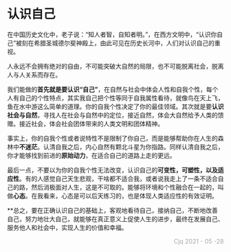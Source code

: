 # 认识自己

在中国历史文化中，老子说：“知人者智，自知者明。”，在西方文明中，“认识你自己”被刻在希腊圣城德尔斐神殿上，由此可见在历史长河中，人们对认识自己的重视。

人永远不会拥有绝对的自由，不可能突破大自然的局限，也不可能脱离社会，脱离人与人关系而存在。

我们能做的**首先就是要认识“自己”**，在自然与社会中体会人性和自我个性，每个人有自己的个性特点，其实我自己把个性等同于自我属性看待，就像鸟在天上飞，鱼在水中游这么简单的道理。你的自我个性决定了你的最佳领域。其次就是要**认识社会与自然**，寻找人在社会与自然中的定位，接近自然，体会大自然给予人类的馈赠。接近社会，体会社会团体带来的人类文明和团体精神。

事实上，你的自我个性或者说特性不是限制了你自己，而是能够帮助你在人生的森林中**不迷茫**。认清自我之后，内心自然有颗北斗星为你指路。同样认清自我之后，你才能够找到前进的**原始动力**，在适合自己的道路上走的更远。

最后一点，不要以为你的自我个性无法改变，认识自己的**可变性，可塑性，以及适应性**。有的人感觉自己天生悲观，干啥都不适合我，或者说我走上了一条不适合自己的路，然后消极面对人生，这是不可取的。能够将环境和个性融合在一起的，叫做**心态**。在我看来，心态是可以后天练习的，也是体现人类适应性的有效证明。

**总之，要在正确认识自己的基础上，客观地看待自己，接纳自己，不断地改善自己，努力地壮大自己，就能够在真正意义上促使人生的进步，最终在发展自己、服务他人和社会中，实现人生的价值和幸福。

<p align="right"><font color='#A9A9A9	'>Cjq  2021 - 05 -28 </font></p>

